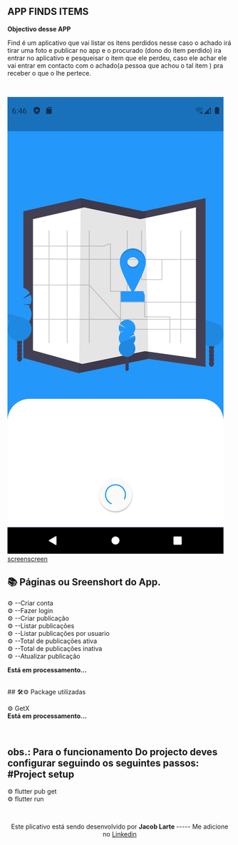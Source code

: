 ## APP FINDS ITEMS





<b>Objectivo desse APP</b>   

<p> Find é um aplicativo   que vai listar os itens perdidos nesse caso  o achado irá tirar uma foto e publicar no app e o procurado (dono do item perdido) ira entrar no aplicativo e pesqueisar o item que ele perdeu, caso ele achar ele vai entrar em contacto com o  achado(a pessoa que achou o tal item ) pra receber o que o lhe pertece. </p>

<br> 

![screen](https://github.com/Jacob-dvlp/findsApp/blob/master/Screenshot_1625628866.png) [screen](https://github.com/Jacob-dvlp/findsApp/blob/master/Screenshot_1625628871.png)[screen](https://github.com/Jacob-dvlp/findsApp/blob/master/Screenshot_1625628879.png)




## 📚 Páginas  ou Sreenshort do App.

 ⚙ --Criar conta <br>
 ⚙ --Fazer login <br>
 ⚙ --Criar publicação <br>
 ⚙ --Listar publicações <br>
 ⚙ --Listar publicações por  usuario<br>
 ⚙ --Total  de  publicações ativa <br>
 ⚙ --Total  de  publicações inativa <br>
 ⚙ --Atualizar publicação<br>

<b>Está em processamento...</b>


<br>
## 🛠⚙ Package utilizadas
 
⚙ GetX <br>
<b>Está em processamento...</b>



<br>

 ## obs.: Para o funcionamento Do projecto deves configurar seguindo os seguintes passos: #Project setup

 ⚙ flutter pub get <br>
 ⚙ flutter run <br>


 <br>
 
  <p align=center > Este plicativo está sendo desenvolvido  por <b> Jacob Larte </b>  ----- Me adicione no <a href="https://www.linkedin.com/in/jacob-lartes/">Linkedin</a> </p>
 


 
